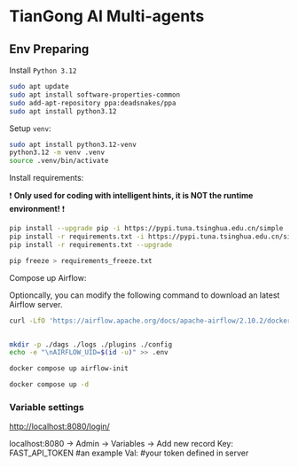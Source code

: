 
# TianGong AI Multi-agents

## Env Preparing

Install `Python 3.12`

```bash
sudo apt update
sudo apt install software-properties-common
sudo add-apt-repository ppa:deadsnakes/ppa
sudo apt install python3.12
```

Setup `venv`:

```bash
sudo apt install python3.12-venv
python3.12 -m venv .venv
source .venv/bin/activate
```

Install requirements:

❗️ **Only used for coding with intelligent hints, it is NOT the runtime environment!** ❗️

```bash
pip install --upgrade pip -i https://pypi.tuna.tsinghua.edu.cn/simple
pip install -r requirements.txt -i https://pypi.tuna.tsinghua.edu.cn/simple
pip install -r requirements.txt --upgrade

pip freeze > requirements_freeze.txt
```

Compose up Airflow:

Optioncally, you can modify the following command to download an latest Airflow server.

```bash
curl -LfO 'https://airflow.apache.org/docs/apache-airflow/2.10.2/docker-compose.yaml'
```

```bash

mkdir -p ./dags ./logs ./plugins ./config
echo -e "\nAIRFLOW_UID=$(id -u)" >> .env

docker compose up airflow-init

docker compose up -d
```

### Variable settings

<http://localhost:8080/login/>

localhost:8080 -> Admin -> Variables -> Add new record
Key: FAST_API_TOKEN #an example
Val: #your token defined in server

